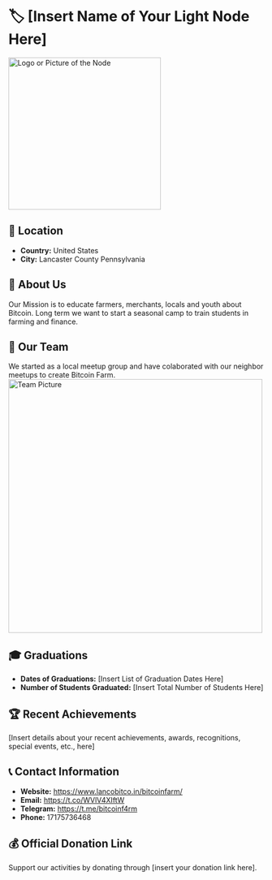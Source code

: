 # 🏷️ [Insert Name of Your Light Node Here]
<img src="https://github.com/MyFirstBitcoin/Light-Node-Directory/blob/main/logo_placeholder.png" width="300" alt="Logo or Picture of the Node"> <!-- 1 picture maximum -->

## 📍 Location
- **Country:** United States
- **City:** Lancaster County Pennsylvania

## 📖 About Us
Our Mission is to educate farmers, merchants, locals and youth about Bitcoin.
Long term we want to start a seasonal camp to train students in farming and finance.

## 👥 Our Team
We started as a local meetup group and have colaborated with our neighbor meetups to create Bitcoin Farm.
<img src="https://github.com/MyFirstBitcoin/Light-Node-Directory/blob/main/team_placeholder.png" width="500" alt="Team Picture"> <!-- 1 picture maximum -->

## 🎓 Graduations
- **Dates of Graduations:** [Insert List of Graduation Dates Here]
- **Number of Students Graduated:** [Insert Total Number of Students Here]

## 🏆 Recent Achievements
[Insert details about your recent achievements, awards, recognitions, special events, etc., here]

## 📞 Contact Information
- **Website:** https://www.lancobitco.in/bitcoinfarm/
- **Email:** https://t.co/WVlV4XIftW
- **Telegram:** https://t.me/bitcoinf4rm
- **Phone:** 17175736468

## 💰 Official Donation Link
Support our activities by donating through [insert your donation link here].
